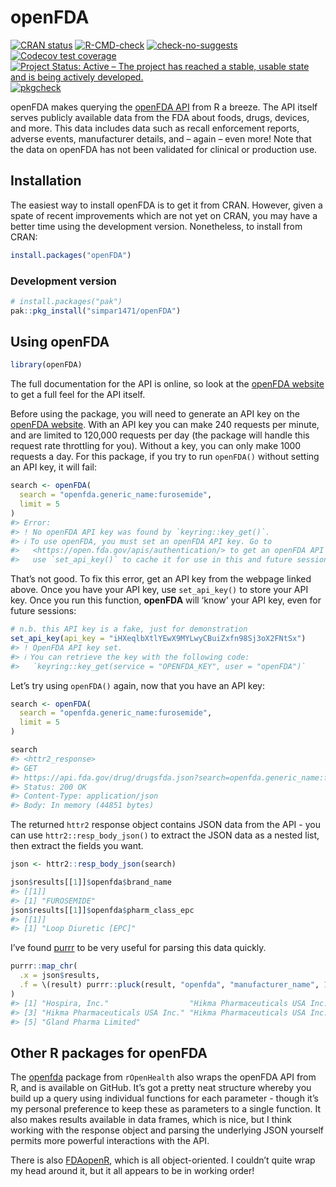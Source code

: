 
<!-- README.md is generated from README.Rmd. Please edit that file -->

# openFDA

<!-- badges: start -->

[![CRAN
status](https://www.r-pkg.org/badges/version/openFDA)](https://CRAN.R-project.org/package=openFDA)
[![R-CMD-check](https://github.com/simpar1471/openFDA/actions/workflows/R-CMD-check.yaml/badge.svg)](https://github.com/simpar1471/openFDA/actions/workflows/R-CMD-check.yaml)
[![check-no-suggests](https://github.com/simpar1471/openFDA/actions/workflows/check-no-suggests.yaml/badge.svg)](https://github.com/simpar1471/openFDA/actions/workflows/check-no-suggests.yaml)
[![Codecov test
coverage](https://codecov.io/gh/simpar1471/openFDA/graph/badge.svg?token=1Y7FL87Z21)](https://codecov.io/gh/simpar1471/openFDA)
[![Project Status: Active – The project has reached a stable, usable
state and is being actively
developed.](https://www.repostatus.org/badges/latest/active.svg)](https://www.repostatus.org/#active)
[![pkgcheck](https://github.com/simpar1471/openFDA/workflows/pkgcheck/badge.svg)](https://github.com/simpar1471/openFDA/actions?query=workflow%3Apkgcheck)
<!-- badges: end -->

openFDA makes querying the [openFDA API](https://open.fda.gov/apis/)
from R a breeze. The API itself serves publicly available data from the
FDA about foods, drugs, devices, and more. This data includes data such
as recall enforcement reports, adverse events, manufacturer details, and
– again – even more! Note that the data on openFDA has not been
validated for clinical or production use.

## Installation

The easiest way to install openFDA is to get it from CRAN. However,
given a spate of recent improvements which are not yet on CRAN, you may
have a better time using the development version. Nonetheless, to
install from CRAN:

``` r
install.packages("openFDA")
```

### Development version

``` r
# install.packages("pak")
pak::pkg_install("simpar1471/openFDA")
```

## Using openFDA

``` r
library(openFDA)
```

The full documentation for the API is online, so look at the [openFDA
website](https://open.fda.gov/apis/) to get a full feel for the API
itself.

Before using the package, you will need to generate an API key on the
[openFDA website](https://open.fda.gov/apis/authentication/). With an
API key you can make 240 requests per minute, and are limited to 120,000
requests per day (the package will handle this request rate throttling
for you). Without a key, you can only make 1000 requests a day. For this
package, if you try to run `openFDA()` without setting an API key, it
will fail:

``` r
search <- openFDA(
  search = "openfda.generic_name:furosemide",
  limit = 5
)
#> Error:
#> ! No openFDA API key was found by `keyring::key_get()`.
#> ℹ To use openFDA, you must set an openFDA API key. Go to
#>   <https://open.fda.gov/apis/authentication/> to get an openFDA API key, then
#>   use `set_api_key()` to cache it for use in this and future sessions.
```

That’s not good. To fix this error, get an API key from the webpage
linked above. Once you have your API key, use `set_api_key()` to store
your API key. Once you run this function, **openFDA** will ‘know’ your
API key, even for future sessions:

``` r
# n.b. this API key is a fake, just for demonstration
set_api_key(api_key = "iHXeqlbXtlYEwX9MYLwyCBuiZxfn98Sj3oX2FNtSx")
#> ! OpenFDA API key set.
#> ℹ You can retrieve the key with the following code:
#>   `keyring::key_get(service = "OPENFDA_KEY", user = "openFDA")`
```

Let’s try using `openFDA()` again, now that you have an API key:

``` r
search <- openFDA(
  search = "openfda.generic_name:furosemide",
  limit = 5
)

search
#> <httr2_response>
#> GET
#> https://api.fda.gov/drug/drugsfda.json?search=openfda.generic_name:furosemide&limit=5
#> Status: 200 OK
#> Content-Type: application/json
#> Body: In memory (44851 bytes)
```

The returned `httr2` response object contains JSON data from the API -
you can use `httr2::resp_body_json()` to extract the JSON data as a
nested list, then extract the fields you want.

``` r
json <- httr2::resp_body_json(search)

json$results[[1]]$openfda$brand_name
#> [[1]]
#> [1] "FUROSEMIDE"
json$results[[1]]$openfda$pharm_class_epc
#> [[1]]
#> [1] "Loop Diuretic [EPC]"
```

I’ve found [purrr](https://purrr.tidyverse.org/) to be very useful for
parsing this data quickly.

``` r
purrr::map_chr(
  .x = json$results, 
  .f = \(result) purrr::pluck(result, "openfda", "manufacturer_name", 1)
)
#> [1] "Hospira, Inc."                  "Hikma Pharmaceuticals USA Inc."
#> [3] "Hikma Pharmaceuticals USA Inc." "Hikma Pharmaceuticals USA Inc."
#> [5] "Gland Pharma Limited"
```

## Other R packages for openFDA

The [openfda](https://github.com/rOpenHealth/openfda) package from
`rOpenHealth` also wraps the openFDA API from R, and is available on
GitHub. It’s got a pretty neat structure whereby you build up a query
using individual functions for each parameter - though it’s my personal
preference to keep these as parameters to a single function. It also
makes results available in data frames, which is nice, but I think
working with the response object and parsing the underlying JSON
yourself permits more powerful interactions with the API.

There is also [FDAopenR](https://github.com/ck2136/FDAopenR/), which is
all object-oriented. I couldn’t quite wrap my head around it, but it all
appears to be in working order!

